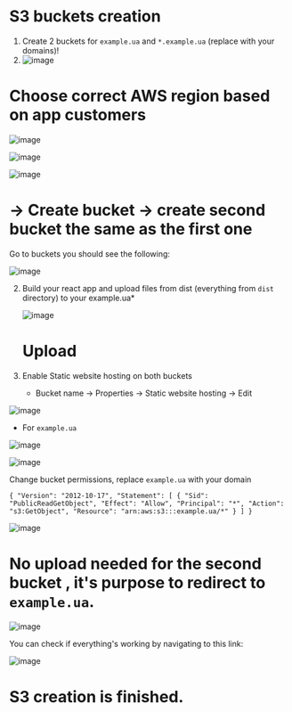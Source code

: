 # S3 buckets creation

1. Create 2 buckets for `example.ua` and `*.example.ua` (replace with your domains)!
2. ![image](https://github.com/Flowerinno/deploy-guide/assets/93313212/8afde6ae-31e9-48ac-94cd-d97e75b3fe7c)
   
  # Choose correct AWS region based on app customers
  
   ![image](https://github.com/Flowerinno/deploy-guide/assets/93313212/5a980d87-8bfe-4e53-8549-77ef785217d8)
   
   ![image](https://github.com/Flowerinno/deploy-guide/assets/93313212/dc1625a5-5ea6-41e1-99ec-1cbaa4d7f051)
   
   ![image](https://github.com/Flowerinno/deploy-guide/assets/93313212/07192e07-e7da-4071-9190-934cdc2cfc5e)
  
  # -> Create bucket -> create second bucket the same as the first one

Go to buckets you should see the following:

![image](https://github.com/Flowerinno/deploy-guide/assets/93313212/fd7407da-5543-4d35-a8de-5d42514b82fe)

2. Build your react app and upload files from dist (everything from `dist` directory) to your example.ua*

   ![image](https://github.com/Flowerinno/deploy-guide/assets/93313212/ff79f010-c62f-4b52-83ad-b896b6972e90)
   
   # Upload
   
5. Enable Static website hosting on both buckets
   
   - Bucket name -> Properties -> Static website hosting -> Edit
     
![image](https://github.com/Flowerinno/deploy-guide/assets/93313212/7f832e57-88bc-40ae-beee-42b35d29b444)

  - For `example.ua`
    
![image](https://github.com/Flowerinno/deploy-guide/assets/93313212/75fb388f-17d0-4333-9f9f-7d27bf44e603)

![image](https://github.com/Flowerinno/deploy-guide/assets/93313212/f0200e74-73e1-4687-9599-35941f20ed43)

Change bucket permissions, replace `example.ua` with your domain

`{
    "Version": "2012-10-17",
    "Statement": [
        {
            "Sid": "PublicReadGetObject",
            "Effect": "Allow",
            "Principal": "*",
            "Action": "s3:GetObject",
            "Resource": "arn:aws:s3:::example.ua/*"
        }
    ]
}`

![image](https://github.com/Flowerinno/deploy-guide/assets/93313212/0f499cb8-f1af-4f9e-892a-15a69ec6b40b)

# No upload needed for the second bucket , it's purpose to redirect to `example.ua`.

![image](https://github.com/Flowerinno/deploy-guide/assets/93313212/b5b7b85e-2496-49ae-b14e-df693b318335)

You can check if everything's working by navigating to this link:

![image](https://github.com/Flowerinno/deploy-guide/assets/93313212/efb7f091-85cf-4ae7-85f8-2f000980dc83)


# S3 creation is finished.
